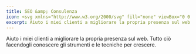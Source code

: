 ```yaml
---
title: SEO &amp; Consulenza
icon: <svg xmlns="http://www.w3.org/2000/svg" fill="none" viewBox="0 0 24 24" stroke-width="1.5" stroke="currentColor" className="w-6 h-6"><path strokeLinecap="round" strokeLinejoin="round" d="M3.75 13.5l10.5-11.25L12 10.5h8.25L9.75 21.75 12 13.5H3.75z" /></svg>
excerpt: Aiuto i miei clienti a migliorare la propria presenza sul web. Tutto ciò facendogli conoscere gli strumenti e le tecniche per crescere.
---
```


Aiuto i miei clienti a migliorare la propria presenza sul web. Tutto ciò facendogli conoscere gli strumenti e le tecniche per crescere.